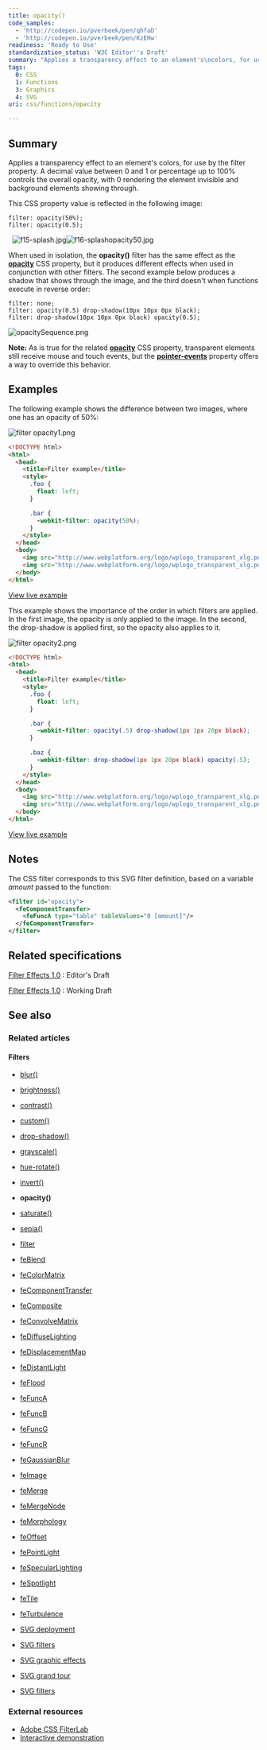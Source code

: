 ```yaml
---
title: opacity()
code_samples:
  - 'http://codepen.io/pverbeek/pen/qhfaD'
  - 'http://codepen.io/pverbeek/pen/KzEHw'
readiness: 'Ready to Use'
standardization_status: 'W3C Editor''s Draft'
summary: "Applies a transparency effect to an element's\ncolors, for use by the filter\nproperty. A decimal value between 0 and 1 or percentage up to 100%\ncontrols the overall opacity, with 0 rendering the element invisible\nand background elements showing through.\n"
tags:
  0: CSS
  1: Functions
  3: Graphics
  4: SVG
uri: css/functions/opacity

---
```

## <span>Summary</span>

Applies a transparency effect to an element's colors, for use by the filter property. A decimal value between 0 and 1 or percentage up to 100% controls the overall opacity, with 0 rendering the element invisible and background elements showing through.

 This CSS property value is reflected in the following image:

    filter: opacity(50%);
    filter: opacity(0.5);

  ![f15-splash.jpg](/assets/thumb/0/04/f15-splash.jpg/300px-f15-splash.jpg)![f16-splashopacity50.jpg](/assets/public/6/68/f16-splashopacity50.jpg)

When used in isolation, the **opacity()** filter has the same effect as the [**opacity**](/css/properties/opacity) CSS property, but it produces different effects when used in conjunction with other filters. The second example below produces a shadow that shows through the image, and the third doesn't when functions execute in reverse order:

    filter: none;
    filter: opacity(0.5) drop-shadow(10px 10px 0px black);
    filter: drop-shadow(10px 10px 0px black) opacity(0.5);

![opacitySequence.png](/assets/public/8/80/opacitySequence.png)

**Note:** As is true for the related [**opacity**](/css/properties/opacity) CSS property, transparent elements still receive mouse and touch events, but the [**pointer-events**](/css/properties/pointer-events) property offers a way to override this behavior.

## <span>Examples</span>

The following example shows the difference between two images, where one has an opacity of 50%:

![filter opacity1.png](/assets/thumb/0/09/filter_opacity1.png/400px-filter_opacity1.png)

``` html
<!DOCTYPE html>
<html>
  <head>
    <title>Filter example</title>
    <style>
      .foo {
        float: left;
      }

      .bar {
        -webkit-filter: opacity(50%);
      }
    </style>
  </head>
  <body>
    <img src="http://www.webplatform.org/logo/wplogo_transparent_xlg.png" class="foo" />
    <img src="http://www.webplatform.org/logo/wplogo_transparent_xlg.png" class="foo bar" />
  </body>
</html>
```

[View live example](http://codepen.io/pverbeek/pen/qhfaD)

This example shows the importance of the order in which filters are applied. In the first image, the opacity is only applied to the image. In the second, the drop-shadow is applied first, so the opacity also applies to it.

![filter opacity2.png](/assets/thumb/c/c4/filter_opacity2.png/400px-filter_opacity2.png)

``` html
<!DOCTYPE html>
<html>
  <head>
    <title>Filter example</title>
    <style>
      .foo {
        float: left;
      }

      .bar {
        -webkit-filter: opacity(.5) drop-shadow(1px 1px 20px black);
      }

      .baz {
        -webkit-filter: drop-shadow(1px 1px 20px black) opacity(.5);
      }
    </style>
  </head>
  <body>
    <img src="http://www.webplatform.org/logo/wplogo_transparent_xlg.png" class="foo bar" />
    <img src="http://www.webplatform.org/logo/wplogo_transparent_xlg.png" class="foo baz" />
  </body>
</html>
```

[View live example](http://codepen.io/pverbeek/pen/KzEHw)

## <span>Notes</span>

The CSS filter corresponds to this SVG filter definition, based on a variable *amount* passed to the function:

``` xml
<filter id="opacity">
  <feComponentTransfer>
    <feFuncA type="table" tableValues="0 [amount]"/>
  </feComponentTransfer>
</filter>
```

## <span>Related specifications</span>

[Filter Effects 1.0](https://dvcs.w3.org/hg/FXTF/raw-file/tip/filters/index.html#)
:   Editor's Draft

[Filter Effects 1.0](http://www.w3.org/TR/filter-effects/)
:   Working Draft

## <span>See also</span>

### <span>Related articles</span>

#### <span>Filters</span>

-   [blur()](/css/functions/blur)

-   [brightness()](/css/functions/brightness)

-   [contrast()](/css/functions/contrast)

-   [custom()](/css/functions/custom)

-   [drop-shadow()](/css/functions/drop-shadow)

-   [grayscale()](/css/functions/grayscale)

-   [hue-rotate()](/css/functions/hue-rotate)

-   [invert()](/css/functions/invert)

-   **opacity()**

-   [saturate()](/css/functions/saturate)

-   [sepia()](/css/functions/sepia)

-   [filter](/css/properties/filter)

-   [feBlend](/svg/elements/feBlend)

-   [feColorMatrix](/svg/elements/feColorMatrix)

-   [feComponentTransfer](/svg/elements/feComponentTransfer)

-   [feComposite](/svg/elements/feComposite)

-   [feConvolveMatrix](/svg/elements/feConvolveMatrix)

-   [feDiffuseLighting](/svg/elements/feDiffuseLighting)

-   [feDisplacementMap](/svg/elements/feDisplacementMap)

-   [feDistantLight](/svg/elements/feDistantLight)

-   [feFlood](/svg/elements/feFlood)

-   [feFuncA](/svg/elements/feFuncA)

-   [feFuncB](/svg/elements/feFuncB)

-   [feFuncG](/svg/elements/feFuncG)

-   [feFuncR](/svg/elements/feFuncR)

-   [feGaussianBlur](/svg/elements/feGaussianBlur)

-   [feImage](/svg/elements/feImage)

-   [feMerge](/svg/elements/feMerge)

-   [feMergeNode](/svg/elements/feMergeNode)

-   [feMorphology](/svg/elements/feMorphology)

-   [feOffset](/svg/elements/feOffset)

-   [fePointLight](/svg/elements/fePointLight)

-   [feSpecularLighting](/svg/elements/feSpecularLighting)

-   [feSpotlight](/svg/elements/feSpotlight)

-   [feTile](/svg/elements/feTile)

-   [feTurbulence](/svg/elements/feTurbulence)

-   [SVG deployment](/svg/tutorials/smarter_svg_deploy)

-   [SVG filters](/svg/tutorials/smarter_svg_filters)

-   [SVG graphic effects](/svg/tutorials/smarter_svg_graphics)

-   [SVG grand tour](/svg/tutorials/smarter_svg_overview)

-   [SVG filters](/tutorials/svg_filters)

### <span>External resources</span>

-   [Adobe CSS FilterLab](http://html.adobe.com/webstandards/csscustomfilters/cssfilterlab/)
-   [Interactive demonstration](http://html5-demos.appspot.com/static/css/filters/index.html)
